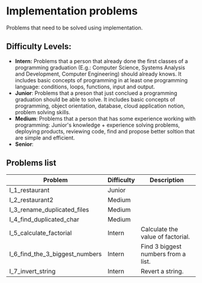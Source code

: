 # Implementation problems

Problems that need to be solved using implementation.

## Difficulty Levels:

- **Intern:** Problems that a person that already done the first classes of a programming graduation (E.g.: Computer Science, Systems Analysis and Development, Computer Engineering) should already knows. It includes basic concepts of programming in at least one programming language: conditions, loops, functions, input and output.
- **Junior**: Problems that a preson that just conclued a programming graduation should be able to solve. It includes basic concepts of programming, object orientation, database, cloud application notion, problem solving skills. 
- **Medium**: Problems that a person that has some experience working with programming: Junior's knowledge + experience solving problems, deploying products, reviewing code, find and propose better soltion that are simple and efficient.
- **Senior**:

## Problems list

| Problem                        | Difficulty   | Description                                           |
|--------------------------------|--------------|-------------------------------------------------------|
| I_1_restaurant                 | Junior       |                                                       |
| I_2_restaurant2                | Medium       |                                                       |
| I_3_rename_duplicated_files    | Medium       |                                                       |
| I_4_find_duplicated_char       | Medium       |                                                       |
| I_5_calculate_factorial        | Intern       | Calculate the value of factorial.                     |
| I_6_find_the_3_biggest_numbers | Intern       | Find 3 biggest numbers from a list.                   |
| I_7_invert_string              | Intern       | Revert a string.                                      |
